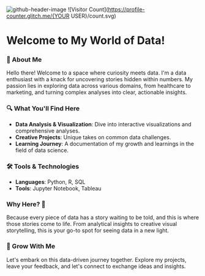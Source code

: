 ![github-header-image](https://github.com/vtickoo2/vtickoo2/assets/151427655/667c1cae-7bc8-45f5-a2ff-d097df8e228a)
![Visitor Count](https://profile-counter.glitch.me/{YOUR USER}/count.svg)


# Welcome to My World of Data!
  ### 🚀 About Me
  Hello there! Welcome to a space where curiosity meets data. I'm a data enthusiast with a knack for uncovering stories hidden within numbers. My passion lies in exploring data across various domains, from healthcare to marketing, and turning complex analyses into clear, actionable insights.

  ### 🔍 What You'll Find Here
  - **Data Analysis & Visualization**: Dive into interactive visualizations and comprehensive analyses.
  - **Creative Projects**: Unique takes on common data challenges.
  - **Learning Journey**: A documentation of my growth and learnings in the field of data science.
  
  ### 🛠 Tools & Technologies
   - **Languages**: Python, R, SQL
   - **Tools**: Jupyter Notebook, Tableau
  
  ### Why Here? 🌟
  Because every piece of data has a story waiting to be told, and this is where those stories come to life. From analytical insights to creative visual storytelling, this is your go-to spot for seeing data in a new light.

  ### 🌱 Grow With Me
  Let's embark on this data-driven journey together. Explore my projects, leave your feedback, and let's connect to exchange ideas and insights.
